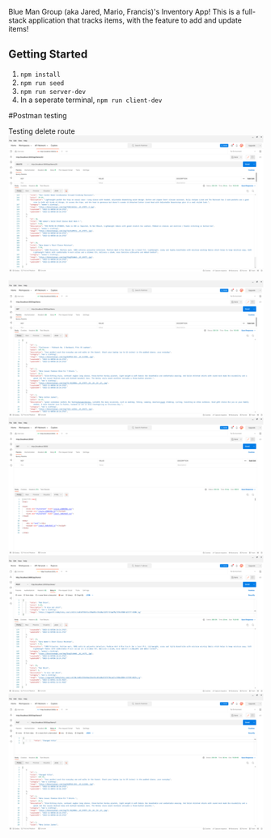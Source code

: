 Blue Man Group (aka Jared, Mario, Francis)'s Inventory App!
This is a full-stack application that tracks items, with the feature to add and update items!

## Getting Started

1. `npm install`
2. `npm run seed`
3. `npm run server-dev`
4. In a seperate terminal, `npm run client-dev`


#Postman testing

Testing delete route
![](DELETE-request-deleting-item.png)


![](GET-request-all-items.png)
![](GET-request-to-localhost-3000.png)
![](POST-request-adding-a-new-item.png)
![](PUT-request-updating-item.png)
